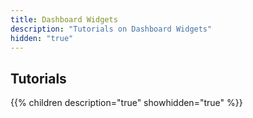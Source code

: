 ```yaml
---
title: Dashboard Widgets
description: "Tutorials on Dashboard Widgets"
hidden: "true"
---
```

## Tutorials

{{% children description="true" showhidden="true" %}}
